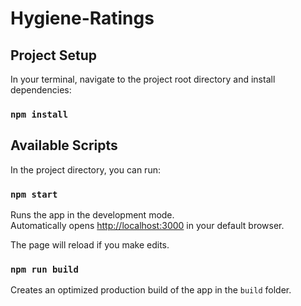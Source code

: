 # Hygiene-Ratings

## Project Setup

In your terminal, navigate to the project root directory and install dependencies:

### `npm install`

## Available Scripts

In the project directory, you can run:

### `npm start`

Runs the app in the development mode.<br>
Automatically opens [http://localhost:3000](http://localhost:3000) in your default browser.

The page will reload if you make edits.

### `npm run build`

Creates an optimized production build of the app in the `build` folder.
